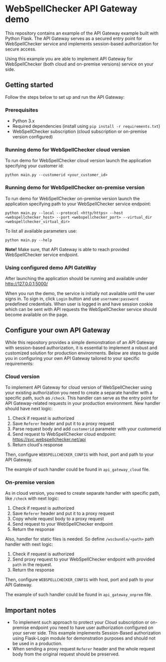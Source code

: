 # WebSpellChecker API Gateway demo

This repository contains an example of the API Gateway example built with Python Flask.
The API Gateway serves as a secured entry point for WebSpellChecker service and implements
session-based authorization for secure access.

Using this example you are able to implement API Gateway for WebSpellChecker (both cloud and on-premise versions) service on your side.

## Getting started

Follow the steps below to set up and run the API Gateway:

### Prerequisites

- Python 3.x
- Required dependencies (install using `pip install -r requirements.txt`)
- WebSpellChecker subscription (cloud subscription or on-premise version configured)

### Running demo for WebSpellChecker cloud version

To run demo for WebSpellChecker cloud version launch the application specifying your customer id:

```
python main.py --customerid <your_customer_id>
```

### Running demo for WebSpellChecker on-premise version

To run demo for WebSpellChecker on-premise version launch the application specifying path to your WebSpellChecker service endpoint:

```
python main.py --local --protocol <http/https> --host <webspellchecker_host> --port <webspellchecker_port> --virtual_dir <webspellchecker_virtual_dir>
```

To list all available parameters use:

```
python main.py --help
```

**Note!** Make sure, that API Gateway is able to reach provided WebSpellChecker service endpoint.

### Using configured demo API GateWay

After launching the application should be running and available under http://127.0.0.1:5000/

When you run the demo, the service is initially not available until the user signs in. To sign in,
click `Login` button and use `username:password` predefined credentials. When user is logged in and
have session cookie which can be sent with API requests the WebSpellChecker service should become
available on the page.

## Configure your own API Gateway

While this repository provides a simple demonstration of an API Gateway with session-based authorization,
it is essential to implement a robust and customized solution for production environments.
Below are steps to guide you in configuring your own API Gateway tailored to your specific requirements:

### Cloud version

To implement API Gateway for cloud version of WebSpellChecker using your existing authorization you need to create a
separate handler with a specific path, such as `/check`.
This handler can serve as the entry point for API Gateway-related requests in your production environment.
New handler should have next logic:

1. Check if request is authorized
2. Save `Referer` header and put it to a proxy request
3. Parse request body and add `customerid` parameter with your customerid
4. Send request to WebSpellChecker cloud endpoint: https://svc.webspellchecker.net/api
5. Return cloud's response

Then, configure `WEBSPELLCHECKER_CONFIG` with host, port and path to your API Gateway.

The example of such handler could be found in `api_gateway_cloud` file.

### On-premise version

As in cloud version, you need to create separate handler with specific path, like `/check` with next logic:

1. Check if request is authorized
2. Save `Referer` header and put it to a proxy request
3. Copy whole request body to a proxy request
4. Send request to your WebSpellChecker endpoint
5. Return the response

Also, handler for static files is needed. So define `/wscbundle/<path>` path handler with next logic:

1. Check if request is authorized
2. Send proxy request to your WebSpellChecker endpoint with provided `path` in the request.
3. Return the response

Then, configure `WEBSPELLCHECKER_CONFIG` with host, port and path to your API Gateway.

The example of such handler could be found in `api_gateway_onprem` file.

## Important notes

- To implement such approach to protect your Cloud subscription or on-premise endpoint you need to have
user authorization configured on your server side. This example implements Session-Based authorization
using Flask-Login module for demonstration purposes and should not be used in a production.
- When sending a proxy request `Referer` header and the whole request body from the original request should be preserved.